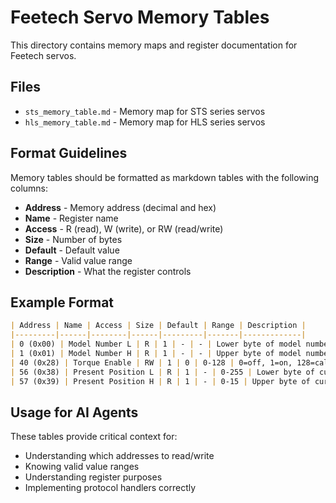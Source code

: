 # Feetech Servo Memory Tables

This directory contains memory maps and register documentation for Feetech servos.

## Files

- `sts_memory_table.md` - Memory map for STS series servos
- `hls_memory_table.md` - Memory map for HLS series servos

## Format Guidelines

Memory tables should be formatted as markdown tables with the following columns:
- **Address** - Memory address (decimal and hex)
- **Name** - Register name
- **Access** - R (read), W (write), or RW (read/write)
- **Size** - Number of bytes
- **Default** - Default value
- **Range** - Valid value range
- **Description** - What the register controls

## Example Format

```markdown
| Address | Name | Access | Size | Default | Range | Description |
|---------|------|--------|------|---------|-------|-------------|
| 0 (0x00) | Model Number L | R | 1 | - | - | Lower byte of model number |
| 1 (0x01) | Model Number H | R | 1 | - | - | Upper byte of model number |
| 40 (0x28) | Torque Enable | RW | 1 | 0 | 0-128 | 0=off, 1=on, 128=calibrate to middle |
| 56 (0x38) | Present Position L | R | 1 | - | 0-255 | Lower byte of current position |
| 57 (0x39) | Present Position H | R | 1 | - | 0-15 | Upper byte of current position |
```

## Usage for AI Agents

These tables provide critical context for:
- Understanding which addresses to read/write
- Knowing valid value ranges
- Understanding register purposes
- Implementing protocol handlers correctly